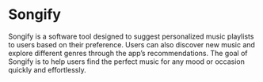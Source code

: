 # Songify
Songify is a software tool designed to suggest personalized music playlists to users based on their preference.
Users can also discover new music and explore different genres through the app’s recommendations. 
The goal of Songify is to help users find the perfect music for any mood or occasion quickly and effortlessly.

